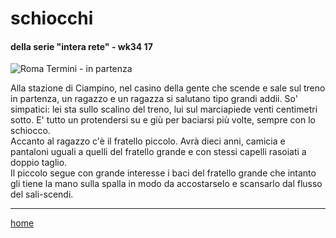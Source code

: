 #  schiocchi 

#### della serie "intera rete" - wk34 17  
![](https://drive.google.com/uc?id=1DRJ_k9_PW60Kk9B2vkWQrf9HcGm7UuGv "Roma Termini - in partenza")   
<!--- /interarete071.png  --->  

Alla stazione di Ciampino, nel casino della gente che scende e sale sul treno in partenza, un ragazzo e un ragazza si salutano tipo grandi addii. So' simpatici: lei sta sullo scalino del treno, lui sul marciapiede venti centimetri sotto. E' tutto un protendersi su e giù per baciarsi più volte, sempre con lo schiocco.    
Accanto al ragazzo c'è il fratello piccolo. Avrà dieci anni, camicia e pantaloni uguali a quelli del fratello grande e con stessi capelli rasoiati a doppio taglio.  
Il piccolo segue con grande interesse i baci del fratello grande che intanto gli tiene la mano sulla spalla in modo da accostarselo e scansarlo dal flusso del sali-scendi.  

---  
[home](/interarete.md)